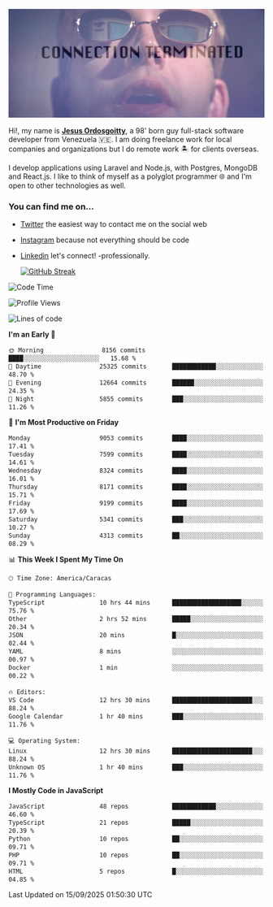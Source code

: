 ![hackers movie reference](./disconnected.jpg)

Hi!, my name is [**Jesus Ordosgoitty**](https://jodaz.dev), a 98' born guy full-stack software developer from Venezuela 🇻🇪. I am doing freelance work for local companies and organizations but I do remote work 🏝️ for clients overseas. 

I develop applications using Laravel and Node.js, with Postgres, MongoDB and React.js. I like to think of myself as a polyglot programmer 🌐 and I'm open to other technologies as well.

### You can find me on...

- [Twitter](https://twitter.com/jodaz_) the easiest way to contact me on the social web
- [Instagram](https://instagram.com/jodaz_) because not everything should be code
- [Linkedin](https://linkedin.com/in/jodaz) let's connect! -professionally.


    [![GitHub Streak](https://streak-stats.demolab.com?user=jodaz&theme=tokyonight)](https://git.io/streak-stats)

<!--START_SECTION:waka-->
![Code Time](http://img.shields.io/badge/Code%20Time-11%2C342%20hrs%2057%20mins-blue)

![Profile Views](http://img.shields.io/badge/Profile%20Views-0-blue)

![Lines of code](https://img.shields.io/badge/From%20Hello%20World%20I%27ve%20Written-83.8%20million%20lines%20of%20code-blue)

**I'm an Early 🐤** 

```text
🌞 Morning                8156 commits        ████░░░░░░░░░░░░░░░░░░░░░   15.68 % 
🌆 Daytime                25325 commits       ████████████░░░░░░░░░░░░░   48.70 % 
🌃 Evening                12664 commits       ██████░░░░░░░░░░░░░░░░░░░   24.35 % 
🌙 Night                  5855 commits        ███░░░░░░░░░░░░░░░░░░░░░░   11.26 % 
```
📅 **I'm Most Productive on Friday** 

```text
Monday                   9053 commits        ████░░░░░░░░░░░░░░░░░░░░░   17.41 % 
Tuesday                  7599 commits        ████░░░░░░░░░░░░░░░░░░░░░   14.61 % 
Wednesday                8324 commits        ████░░░░░░░░░░░░░░░░░░░░░   16.01 % 
Thursday                 8171 commits        ████░░░░░░░░░░░░░░░░░░░░░   15.71 % 
Friday                   9199 commits        ████░░░░░░░░░░░░░░░░░░░░░   17.69 % 
Saturday                 5341 commits        ███░░░░░░░░░░░░░░░░░░░░░░   10.27 % 
Sunday                   4313 commits        ██░░░░░░░░░░░░░░░░░░░░░░░   08.29 % 
```


📊 **This Week I Spent My Time On** 

```text
🕑︎ Time Zone: America/Caracas

💬 Programming Languages: 
TypeScript               10 hrs 44 mins      ███████████████████░░░░░░   75.76 % 
Other                    2 hrs 52 mins       █████░░░░░░░░░░░░░░░░░░░░   20.34 % 
JSON                     20 mins             █░░░░░░░░░░░░░░░░░░░░░░░░   02.44 % 
YAML                     8 mins              ░░░░░░░░░░░░░░░░░░░░░░░░░   00.97 % 
Docker                   1 min               ░░░░░░░░░░░░░░░░░░░░░░░░░   00.22 % 

🔥 Editors: 
VS Code                  12 hrs 30 mins      ██████████████████████░░░   88.24 % 
Google Calendar          1 hr 40 mins        ███░░░░░░░░░░░░░░░░░░░░░░   11.76 % 

💻 Operating System: 
Linux                    12 hrs 30 mins      ██████████████████████░░░   88.24 % 
Unknown OS               1 hr 40 mins        ███░░░░░░░░░░░░░░░░░░░░░░   11.76 % 
```

**I Mostly Code in JavaScript** 

```text
JavaScript               48 repos            ████████████░░░░░░░░░░░░░   46.60 % 
TypeScript               21 repos            █████░░░░░░░░░░░░░░░░░░░░   20.39 % 
Python                   10 repos            ██░░░░░░░░░░░░░░░░░░░░░░░   09.71 % 
PHP                      10 repos            ██░░░░░░░░░░░░░░░░░░░░░░░   09.71 % 
HTML                     5 repos             █░░░░░░░░░░░░░░░░░░░░░░░░   04.85 % 
```




 Last Updated on 15/09/2025 01:50:30 UTC
<!--END_SECTION:waka-->
